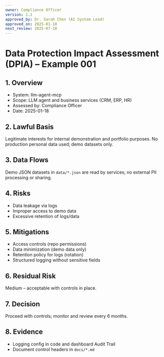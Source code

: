 ```yaml
---
owner: Compliance Officer
version: 1.1
approved_by: Dr. Sarah Chen (AI System Lead)
approved_on: 2025-01-18
next_review: 2025-07-18
---
```


# Data Protection Impact Assessment (DPIA) – Example 001

## 1. Overview
- System: llm-agent-mcp
- Scope: LLM agent and business services (CRM, ERP, HR)
- Assessed by: Compliance Officer
- Date: 2025-01-18

## 2. Lawful Basis
Legitimate interests for internal demonstration and portfolio purposes. No production personal data used; demo datasets only.

## 3. Data Flows
Demo JSON datasets in `data/*.json` are read by services; no external PII processing or sharing.

## 4. Risks
- Data leakage via logs
- Improper access to demo data
- Excessive retention of logs/data

## 5. Mitigations
- Access controls (repo permissions)
- Data minimization (demo data only)
- Retention policy for logs (rotation)
- Structured logging without sensitive fields

## 6. Residual Risk
Medium – acceptable with controls in place.

## 7. Decision
Proceed with controls; monitor and review every 6 months.

## 8. Evidence
- Logging config in code and dashboard Audit Trail
- Document control headers in `docs/*.md`

